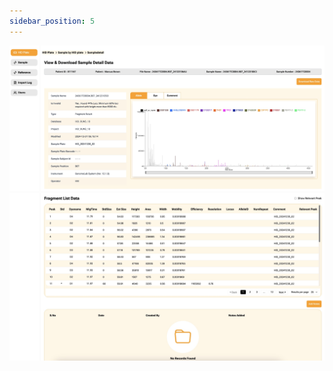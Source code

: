 ```yaml
---
sidebar_position: 5
---
```

![Raw Data](../../static/img/samplerawview.jpg)
![Raw Data](../../static/img/samplerawview02.jpg)